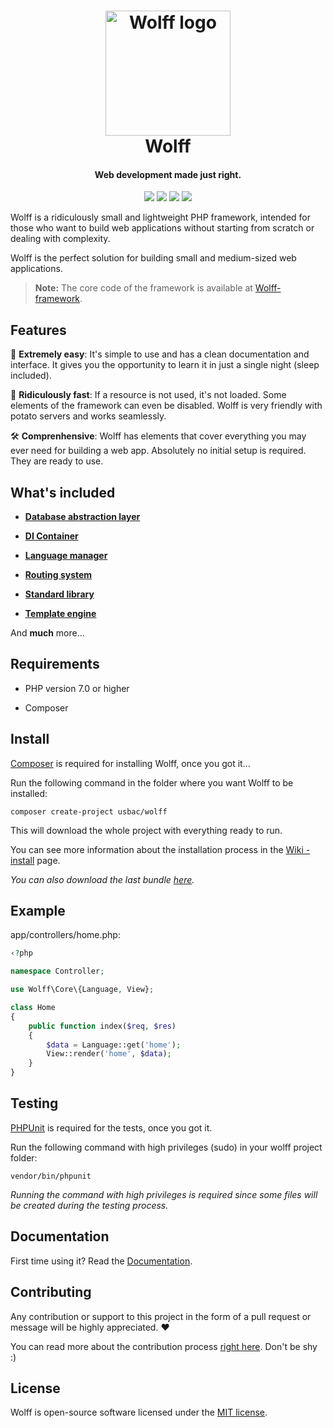 <h1 align="center">
  <img src="http://getwolff.com/logo.png" alt="Wolff logo" width="200">
  <br>
  Wolff
  <br>
</h1>

<h4 align="center">Web development made just right.</h4>

<p align="center">
<img src="https://travis-ci.org/Usbac/wolff.svg?branch=master">
<a href="https://packagist.org/packages/usbac/wolff"><img src="https://poser.pugx.org/usbac/wolff/d/total.svg"></a>
<img src="https://img.shields.io/badge/stable-3.2.0-blue.svg">
<img src="https://img.shields.io/badge/license-MIT-orange.svg">
</p>

Wolff is a ridiculously small and lightweight PHP framework, intended for those who want to build web applications without starting from scratch or dealing with complexity. 

Wolff is the perfect solution for building small and medium-sized web applications.

> **Note:** The core code of the framework is available at [Wolff-framework](https://github.com/usbac/wolff-framework).

## Features

📓 **Extremely easy**: It's simple to use and has a clean documentation and interface. It gives you the opportunity to learn it in just a single night (sleep included).

🚀 **Ridiculously fast**: If a resource is not used, it's not loaded. Some elements of the framework can even be disabled. Wolff is very friendly with potato servers and works seamlessly.

🛠️ **Comprenhensive**: Wolff has elements that cover everything you may ever need for building a web app. Absolutely no initial setup is required. They are ready to use.

## What's included

* [**Database abstraction layer**](https://github.com/Usbac/wolff/wiki/Database)

* [**DI Container**](https://github.com/Usbac/wolff/wiki/Container)

* [**Language manager**](https://github.com/Usbac/wolff/wiki/Language)

* [**Routing system**](https://github.com/Usbac/wolff/wiki/Routes)

* [**Standard library**](https://github.com/Usbac/wolff/wiki/Standard-library)

* [**Template engine**](https://github.com/Usbac/wolff/wiki/Template)

And **much** more...

## Requirements

* PHP version 7.0 or higher

* Composer

## Install

[Composer](https://getcomposer.org/) is required for installing Wolff, once you got it...

Run the following command in the folder where you want Wolff to be installed:

```
composer create-project usbac/wolff
```

This will download the whole project with everything ready to run.

You can see more information about the installation process in the [Wiki - install](https://github.com/Usbac/Wolff/wiki/Installation) page.

_You can also download the last bundle [here](https://github.com/Usbac/wolff/releases/download/v3.1.0/wolff-bundle.zip)._

## Example

app/controllers/home.php:
```php
‹?php

namespace Controller;

use Wolff\Core\{Language, View};

class Home
{
    public function index($req, $res)
    {
        $data = Language::get('home');    
        View::render('home', $data);
    }
}
```

## Testing

[PHPUnit](https://phpunit.de) is required for the tests, once you got it.

Run the following command with high privileges (sudo) in your wolff project folder:

```
vendor/bin/phpunit
```

_Running the command with high privileges is required since some files will be created during the testing process._

## Documentation

First time using it? Read the [Documentation](https://getwolff.com/doc/3.x/home).

## Contributing

Any contribution or support to this project in the form of a pull request or message will be highly appreciated. ❤️

You can read more about the contribution process [right here](CONTRIBUTING.md). Don't be shy :)

## License

Wolff is open-source software licensed under the [MIT license](https://github.com/Usbac/Wolff/blob/master/LICENSE).
